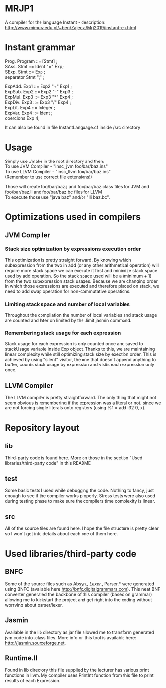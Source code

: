 # MRJP1
A compiler for the language Instant - description: http://www.mimuw.edu.pl/~ben/Zajecia/Mrj2019/instant-en.html

# Instant grammar
Prog. Program ::= [Stmt] ;  
SAss. Stmt ::= Ident "=" Exp;  
SExp. Stmt ::= Exp ;  
separator Stmt ";" ;  

ExpAdd.            Exp1   ::= Exp2 "+"  Exp1 ;  
ExpSub.            Exp2   ::= Exp2 "-"  Exp3 ;  
ExpMul.            Exp3   ::= Exp3 "*"  Exp4 ;  
ExpDiv.            Exp3   ::= Exp3 "/"  Exp4 ;  
ExpLit.            Exp4   ::= Integer ;  
ExpVar.            Exp4   ::= Ident ;  
coercions Exp 4;  

It can also be found in file InstantLanguage.cf inside /src directory

# Usage
Simply use ./make in the root directory and then:  
To use JVM Compiler - "insc_jvm foo/bar/baz.ins"  
To use LLVM Compiler - "insc_llvm foo/bar/baz.ins"  
(Remember to use correct file extensions!)

Those will create foo/bar/baz.j and foo/bar/baz.class files for JVM and foo/bar/baz.ll and foo/bar/baz.bc files for LLVM  
To execute those use "java baz" and/or "lli baz.bc".

# Optimizations used in compilers
## JVM Compiler
### Stack size optimization by expressions execution order
This optimization is pretty straight forward. By knowing which subexpression from the two in add (or any other arithmetical operation) will require more stack space we can execute it first and minimize stack space used by add operation. So the stack space used will be a (minimum + 1) from the two subexpression stack usages. Because we are changing order in which those expressions are executed and therefore placed on stack, we need to add swap operation for non-commutative operations.
### Limiting stack space and number of local variables
Throughout the compilation the number of local variables and stack usage are counted and later on limited by the .limit jasmin command.
### Remembering stack usage for each expression
Stack usage for each expression is only counted once and saved to stackUsage variable inside Exp object. Thanks to this, we are maintaining linear complexity while still optimizing stack size by exection order. This is achieved by using "silent" visitor, the one that doesn't append anything to buffer, counts stack usage by expression and visits each expression only once.

## LLVM Compiler
The LLVM compiler is pretty straightforward. The only thing that might not seem obvious is remembering if the expression was a literal or not, since we are not forcing single literals onto registers (using %1 = add i32 0, x).

# Repository layout
## lib
Third-party code is found here. More on those in the section "Used libraries/third-party code" in this README
## test
Some basic tests I used while debugging the code. Nothing to fancy, just enough to see if the compiler works properly. Stress tests were also used during testing phase to make sure the compilers time complexity is linear.
## src
All of the source files are found here. I hope the file structure is pretty clear so I won't get into details about each one of them here.

# Used libraries/third-party code
## BNFC
Some of the source files such as Absyn.*, Lexer.*, Parser.* were generated using BNFC (available here http://bnfc.digitalgrammars.com). This neat BNF converter generated the backbone of this compiler (based on grammar) allowing me to kickstart the project and get right into the coding without worrying about parser/lexer.
## Jasmin
Available in the lib directory as jar file allowed me to transform generated jvm code into .class files. More info on this tool is available here: http://jasmin.sourceforge.net.
## Runtime.ll
Found in lib directory this file supplied by the lecturer has various print functions in llvm. My compiler uses PrintInt function from this file to print results of each Expression.
